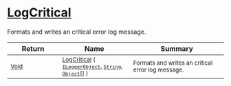 # [LogCritical](./ILoggerObjectExtensions-100663353.md)

Formats and writes an critical error log message.

| Return | Name | Summary | 
| --- | --- | --- | 
| <sub>[Void](https://docs.microsoft.com/en-us/dotnet/api/System.Void)</sub><img width=200/>| <sub>[LogCritical](./ILoggerObjectExtensions-100663353.md) ( [`ILoggerObject`](./../ILoggerObject.md), [`String`](https://docs.microsoft.com/en-us/dotnet/api/System.String), [`Object`](https://docs.microsoft.com/en-us/dotnet/api/System.Object)[] )</sub>| <sub>Formats and writes an critical error log message.</sub><img width=200/>| <br>


